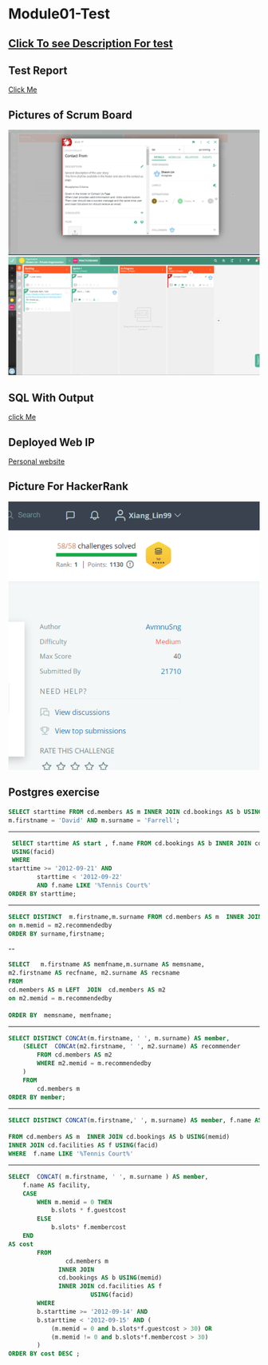 #  Module01-Test
## [Click To see Description For test](https://github.com/Jahidul2543/QAAE-Module01-Test/blob/master/QAAE-Module-01.pdf)


## Test Report
[Click Me](./Test%20Plan.xlsx)

## Pictures of Scrum Board 
![board1](./images/board1.png)
![board1](./images/board2.png)

## SQL With Output
[click Me](./sql.md)

## Deployed Web IP 
[Personal website](http://ec2-3-15-151-133.us-east-2.compute.amazonaws.com/)


## Picture  For HackerRank
![hackerRank](./images/HackerRank.png)


## Postgres  exercise 


  ```sql
SELECT starttime FROM cd.members AS m INNER JOIN cd.bookings AS b USING(memid) where 
m.firstname = 'David' AND m.surname = 'Farrell';
  ```

---

```sql
 SElECT starttime AS start , f.name FROM cd.bookings AS b INNER JOIN cd.facilities AS f 
 USING(facid) 
 WHERE
starttime >= '2012-09-21' AND
		starttime < '2012-09-22'
		AND f.name LIKE '%Tennis Court%'
ORDER BY starttime;     
```
---
```sql
SELECT DISTINCT  m.firstname,m.surname FROM cd.members AS m  INNER JOIN cd.members AS m2
on m.memid = m2.recommendedby
ORDER BY surname,firstname;
```
--
```sql
SELECT   m.firstname AS memfname,m.surname AS memsname,
m2.firstname AS recfname, m2.surname AS recsname
FROM 
cd.members AS m LEFT  JOIN  cd.members AS m2
on m2.memid = m.recommendedby

ORDER BY  memsname, memfname;
```



---
```sql
SELECT DISTINCT CONCAt(m.firstname, ' ', m.surname) AS member,
	(SELECT  CONCAt(m2.firstname, ' ', m2.surname) AS recommender 
		FROM cd.members AS m2 
		WHERE m2.memid = m.recommendedby
	)
	FROM 
		cd.members m
ORDER BY member; 
```
---
```sql
SELECT DISTINCT CONCAT(m.firstname,' ', m.surname) AS member, f.name AS	facility

FROM cd.members AS m  INNER JOIN cd.bookings AS b USING(memid)
INNER JOIN cd.facilities AS f USING(facid)
WHERE  f.name LIKE '%Tennis Court%'

```
---
```sql
SELECT  CONCAT( m.firstname, ' ', m.surname ) AS member, 
	f.name AS facility, 
	CASE 
		WHEN m.memid = 0 THEN 
			b.slots * f.guestcost
		ELSE 
			b.slots* f.membercost
	END 
AS cost
        FROM 
                cd.members m                
              INNER JOIN  
			  cd.bookings AS b USING(memid)
              INNER JOIN cd.facilities AS f
                       USING(facid)
        WHERE
		b.starttime >= '2012-09-14' AND 
		b.starttime < '2012-09-15' AND (
			(m.memid = 0 and b.slots*f.guestcost > 30) OR 
			(m.memid != 0 and b.slots*f.membercost > 30)
		)
ORDER BY cost DESC ;   
```
